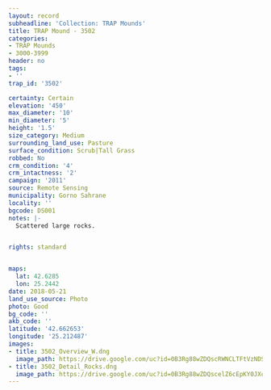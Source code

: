 ```yaml
---
layout: record
subheadline: 'Collection: TRAP Mounds'
title: TRAP Mound - 3502
categories:
- TRAP Mounds
- 3000-3999
header: no
tags:
- ''
trap_id: '3502'

certainty: Certain
elevation: '450'
max_diameter: '10'
min_diameter: '5'
height: '1.5'
size_category: Medium
surrounding_land_use: Pasture
surface_condition: Scrub|Tall Grass
robbed: No
crm_condition: '4'
crm_intactness: '2'
campaign: '2011'
source: Remote Sensing
municipality: Gorno Sahrane
locality: ''
bgcode: DS001
notes: |-
  Scattered large rocks.


rights: standard


maps:
  lat: 42.6285
  lon: 25.2442
date: 2018-05-21
land_use_source: Photo
photo: Good
bg_code: ''
akb_code: ''
latitude: '42.662653'
longitude: '25.212487'
images:
- title: 3502_Overview_W.dng
  image_path: https://drive.google.com/uc?id=0B3Rg88wZDQscRWNCLTFtVzNDSkk
- title: 3502_Detail_Rocks.dng
  image_path: https://drive.google.com/uc?id=0B3Rg88wZDQscelZ6cEpKY0JXc0k
---
```

